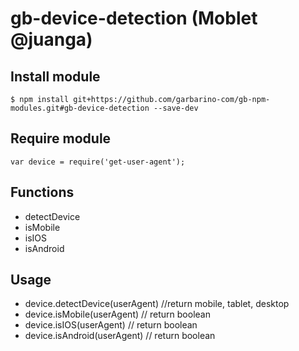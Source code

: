 # gb-device-detection (Moblet @juanga)

## Install module
    $ npm install git+https://github.com/garbarino-com/gb-npm-modules.git#gb-device-detection --save-dev

## Require module
    var device = require('get-user-agent');

## Functions

  * detectDevice
  * isMobile
  * isIOS
  * isAndroid

## Usage

  * device.detectDevice(userAgent) //return mobile, tablet, desktop
  * device.isMobile(userAgent) // return boolean
  * device.isIOS(userAgent) // return boolean
  * device.isAndroid(userAgent) // return boolean
